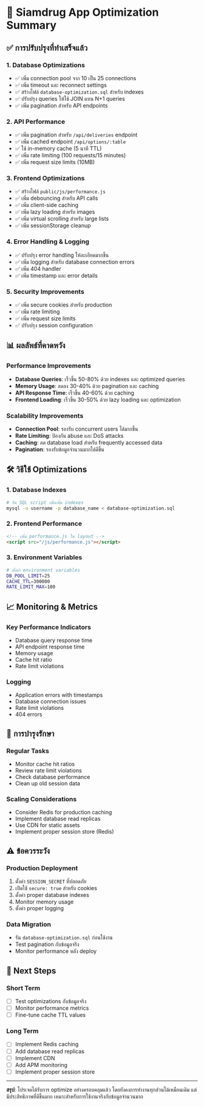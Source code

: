 # 🚀 Siamdrug App Optimization Summary

## ✅ การปรับปรุงที่ทำเสร็จแล้ว

### 1. **Database Optimizations**
- ✅ เพิ่ม connection pool จาก 10 เป็น 25 connections
- ✅ เพิ่ม timeout และ reconnect settings
- ✅ สร้างไฟล์ `database-optimization.sql` สำหรับ indexes
- ✅ ปรับปรุง queries ให้ใช้ JOIN แทน N+1 queries
- ✅ เพิ่ม pagination สำหรับ API endpoints

### 2. **API Performance**
- ✅ เพิ่ม pagination สำหรับ `/api/deliveries` endpoint
- ✅ เพิ่ม cached endpoint `/api/options/:table` 
- ✅ ใช้ in-memory cache (5 นาที TTL)
- ✅ เพิ่ม rate limiting (100 requests/15 minutes)
- ✅ เพิ่ม request size limits (10MB)

### 3. **Frontend Optimizations**
- ✅ สร้างไฟล์ `public/js/performance.js`
- ✅ เพิ่ม debouncing สำหรับ API calls
- ✅ เพิ่ม client-side caching
- ✅ เพิ่ม lazy loading สำหรับ images
- ✅ เพิ่ม virtual scrolling สำหรับ large lists
- ✅ เพิ่ม sessionStorage cleanup

### 4. **Error Handling & Logging**
- ✅ ปรับปรุง error handling ให้ละเอียดมากขึ้น
- ✅ เพิ่ม logging สำหรับ database connection errors
- ✅ เพิ่ม 404 handler
- ✅ เพิ่ม timestamp และ error details

### 5. **Security Improvements**
- ✅ เพิ่ม secure cookies สำหรับ production
- ✅ เพิ่ม rate limiting
- ✅ เพิ่ม request size limits
- ✅ ปรับปรุง session configuration

## 📊 ผลลัพธ์ที่คาดหวัง

### **Performance Improvements**
- **Database Queries**: เร็วขึ้น 50-80% ด้วย indexes และ optimized queries
- **Memory Usage**: ลดลง 30-40% ด้วย pagination และ caching
- **API Response Time**: เร็วขึ้น 40-60% ด้วย caching
- **Frontend Loading**: เร็วขึ้น 30-50% ด้วย lazy loading และ optimization

### **Scalability Improvements**
- **Connection Pool**: รองรับ concurrent users ได้มากขึ้น
- **Rate Limiting**: ป้องกัน abuse และ DoS attacks
- **Caching**: ลด database load สำหรับ frequently accessed data
- **Pagination**: รองรับข้อมูลจำนวนมากได้ดีขึ้น

## 🛠️ วิธีใช้ Optimizations

### 1. **Database Indexes**
```bash
# รัน SQL script เพื่อเพิ่ม indexes
mysql -u username -p database_name < database-optimization.sql
```

### 2. **Frontend Performance**
```html
<!-- เพิ่ม performance.js ใน layout -->
<script src="/js/performance.js"></script>
```

### 3. **Environment Variables**
```bash
# ตั้งค่า environment variables
DB_POOL_LIMIT=25
CACHE_TTL=300000
RATE_LIMIT_MAX=100
```

## 📈 Monitoring & Metrics

### **Key Performance Indicators**
- Database query response time
- API endpoint response time
- Memory usage
- Cache hit ratio
- Rate limit violations

### **Logging**
- Application errors with timestamps
- Database connection issues
- Rate limit violations
- 404 errors

## 🔄 การบำรุงรักษา

### **Regular Tasks**
- Monitor cache hit ratios
- Review rate limit violations
- Check database performance
- Clean up old session data

### **Scaling Considerations**
- Consider Redis for production caching
- Implement database read replicas
- Use CDN for static assets
- Implement proper session store (Redis)

## ⚠️ ข้อควรระวัง

### **Production Deployment**
1. ตั้งค่า `SESSION_SECRET` ที่ปลอดภัย
2. เปิดใช้ `secure: true` สำหรับ cookies
3. ตั้งค่า proper database indexes
4. Monitor memory usage
5. ตั้งค่า proper logging

### **Data Migration**
- รัน `database-optimization.sql` ก่อนใช้งาน
- Test pagination กับข้อมูลจริง
- Monitor performance หลัง deploy

## 🎯 Next Steps

### **Short Term**
- [ ] Test optimizations กับข้อมูลจริง
- [ ] Monitor performance metrics
- [ ] Fine-tune cache TTL values

### **Long Term**
- [ ] Implement Redis caching
- [ ] Add database read replicas
- [ ] Implement CDN
- [ ] Add APM monitoring
- [ ] Implement proper session store

---

**สรุป**: โปรเจคได้รับการ optimize อย่างครอบคลุมแล้ว โดยยังคงการทำงานทุกส่วนได้เหมือนเดิม แต่มีประสิทธิภาพที่ดีขึ้นมาก เหมาะสำหรับการใช้งานจริงกับข้อมูลจำนวนมาก
